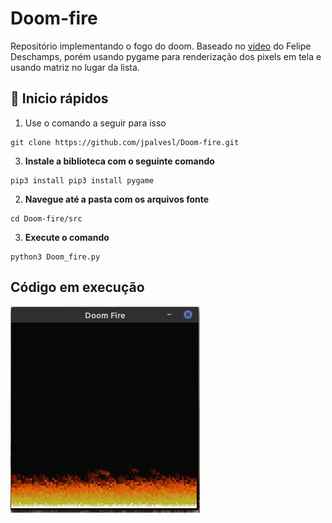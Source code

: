 # Doom-fire
Repositório implementando o fogo do doom.
Baseado no [video](https://www.youtube.com/watch?v=fxm8cadCqbs) do Felipe Deschamps, porém usando pygame para renderização dos pixels em tela e usando matriz no lugar da lista.

## 🚀 Inicio rápidos
1. Use o comando a seguir para isso
```shell
git clone https://github.com/jpalvesl/Doom-fire.git
```

3. **Instale a biblioteca com o seguinte comando**  
  ```shell
  pip3 install pip3 install pygame 
  ```

2. **Navegue até a pasta com os arquivos fonte**  

```shell
cd Doom-fire/src
```

3. **Execute o comando** 
  ```shell
  python3 Doom_fire.py
  ```

## Código em execução
<img src="assets/fire.png">
